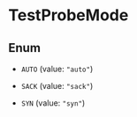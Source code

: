 

# TestProbeMode

## Enum


* `AUTO` (value: `"auto"`)

* `SACK` (value: `"sack"`)

* `SYN` (value: `"syn"`)



